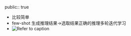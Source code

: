 public:: true

- 比较简单
- few-shot 生成推理结果->选取结果正确的推理多轮迭代学习
- ![Refer to caption](https://arxiv.org/html/2502.13550v1/x2.png)